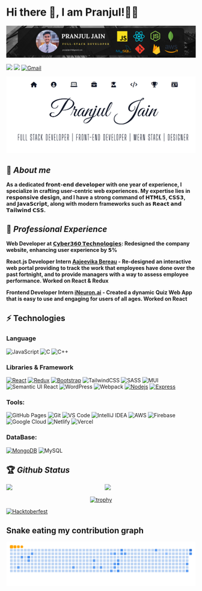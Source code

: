 <h1>Hi there 👋, I am Pranjul!🙋‍♂️</h1>

[<img src="https://github.com/Pranjuljain1602/Pranjuljain1602/blob/main/PRANJUL%20JAIN%20new%20banner.png" />](https://www.linkedin.com/in/pranjul-jain-programming-enthusiastic/)

[<img src="https://img.shields.io/badge/linkedin-%230077B5.svg?&style=for-the-badge&logo=linkedin&logoColor=white">](https://www.linkedin.com/in/pranjul-jain-programming-enthusiastic/)
[<img src="https://img.shields.io/badge/twitter-white.svg?&style=for-the-badge&logo=twitter&logoColor=%3A2F2F">](https://twitter.com/pranjuljain54)
[<img alt="Gmail" src="https://img.shields.io/badge/Gmail-D14836?style=for-the-badge&logo=gmail&logoColor=white" />](mailto:pranjuljain54@gmail.com)

[<img src="https://github.com/Pranjuljain1602/Pranjuljain1602/blob/main/portfolio%20img.png" />](https://portfolio1602.netlify.app/)


## 🚀 *About me*

**As a dedicated 𝗳𝗿𝗼𝗻𝘁-𝗲𝗻𝗱 𝗱𝗲𝘃𝗲𝗹𝗼𝗽𝗲𝗿 with one year of experience, I specialize in crafting user-centric web experiences. My expertise lies in 𝗿𝗲𝘀𝗽𝗼𝗻𝘀𝗶𝘃𝗲 𝗱𝗲𝘀𝗶𝗴𝗻, and I have a strong command of 𝗛𝗧𝗠𝗟𝟱, 𝗖𝗦𝗦𝟯, and 𝗝𝗮𝘃𝗮𝗦𝗰𝗿𝗶𝗽𝘁, along with modern frameworks such as 𝗥𝗲𝗮𝗰𝘁 𝗮𝗻𝗱 𝗧𝗮𝗶𝗹𝘄𝗶𝗻𝗱 𝗖𝗦𝗦.**

## 💼 *Professional Experience*

**Web Developer at [𝗖𝘆𝗯𝗲𝗿𝟯𝟲𝟬 𝗧𝗲𝗰𝗵𝗻𝗼𝗹𝗼𝗴𝗶𝗲𝘀](https://cyber360technologies.com/): Redesigned the company website, enhancing user experience by 𝟱%**

**React.js Developer Intern [Aajeevika Bereau](https://www.aajeevika.org/) -  Re-designed an interactive web portal providing to track the work that employees have done over the past fortnight, and to provide managers with a way to assess employee performance. Worked on React & Redux**

**Frontend Developer Intern [iNeuron.ai](https://ineuron.ai/) - Created a dynamic Quiz Web App that is easy to use and engaging for users of all ages. Worked on React**

## ⚡ Technologies
### Language
![JavaScript](https://img.shields.io/badge/-JavaScript-black?style=flat-square&logo=javascript)
![C](https://img.shields.io/badge/-C-00599C?style=flat-square&logo=c)
![C++](https://img.shields.io/badge/-C++-00599C?style=flat-square&logo=cplusplus)

### Libraries & Framework
[![React](https://img.shields.io/badge/-React-black?style=flat-square&logo=react)](https://reactjs.org/)
[![Redux](https://img.shields.io/badge/Redux%20-%23013243.svg?logo=redux&style=flat-square&logoColor=violet)](https://redux.org/)
[![Bootstrap](https://img.shields.io/badge/bootstrap-%238511FA.svg?style=flat-square&logo=bootstrap&logoColor=white)](https://getbootstrap.com/)
![TailwindCSS](https://img.shields.io/badge/tailwindcss-%2338B2AC.svg?style=flat-square&logo=tailwind-css&logoColor=white)
![SASS](https://img.shields.io/badge/SASS-hotpink.svg?style=flat-square&logo=SASS&logoColor=white)
![MUI](https://img.shields.io/badge/MUI-%230081CB.svg?style=flat-square&logo=mui&logoColor=white)
![Semantic UI React](https://img.shields.io/badge/Semantic%20UI%20React-%2335BDB2.svg?style=flat-square&logo=SemanticUIReact&logoColor=white)
![WordPress](https://img.shields.io/badge/WordPress-%23117AC9.svg?style=flat-square&logo=WordPress&logoColor=white)
![Webpack](https://img.shields.io/badge/webpack-%238DD6F9.svg?style=flat-square&logo=webpack&logoColor=black)
[![Nodejs](https://img.shields.io/badge/-Nodejs-black?style=flat-square&logo=Node.js)](https://nodejs.org/)
[![Express](https://img.shields.io/badge/Express-%234ea94b.svg?logo=express&logoColor=black)](https://express.org/)

### Tools:
![GitHub Pages](https://img.shields.io/badge/GitHub%20Pages-%23327FC7.svg?logo=github&style=flat-square&logoColor=white)
![Git](https://img.shields.io/badge/-Git-black?style=flat-square&logo=git)
![VS Code](https://img.shields.io/badge/-VS%20Code-007ACC?style=flat-square&logo=visual-studio-code)
![IntelliJ IDEA](https://img.shields.io/badge/IntelliJIDEA-000000.svg?style=flat-square&logo=intellij-idea&logoColor=white)
![AWS](https://img.shields.io/badge/AWS-%23FF9900.svg?style=flat-square&logo=amazon-aws&logoColor=white)
![Firebase](https://img.shields.io/badge/firebase-%23039BE5.svg?style=flat-square&logo=firebase)
![Google Cloud](https://img.shields.io/badge/GoogleCloud-%234285F4.svg?style=flat-square&logo=google-cloud&logoColor=white)
![Netlify](https://img.shields.io/badge/netlify-%23000000.svg?style=flat-square&logo=netlify&logoColor=#00C7B7)
![Vercel](https://img.shields.io/badge/vercel-%23000000.svg?style=flat-square&logo=vercel&logoColor=white)

### DataBase:
[![MongoDB](https://img.shields.io/badge/MongoDB-%234ea94b.svg?logo=mongodb&logoColor=white)](https://mongodb.org/)
![MySQL](https://img.shields.io/badge/mysql-%2300f.svg?style=flat-square&logo=mysql&logoColor=white)

## 🏆 *Github Status*

<img  src="https://github-readme-stats.vercel.app/api?username=Pranjuljain1602&show_icons=true&hide_border=true&theme=dark" width="48%" align="right" >
<img  src="https://github-readme-streak-stats.herokuapp.com/?user=Pranjuljain1602&theme=dark" width="48%" >
<br>

<div align="center">
  
[![trophy](https://github-profile-trophy.vercel.app/?username=Pranjuljain1602&rank=S,AAA,AA,A&theme=juicyfresh&margin-w=15)](https://github.com/ryo-ma/github-profile-trophy)

</div>

[![Hacktoberfest](https://holopin.me/pranjul1602)](https://holopin.io/@pranjul1602)

## Snake eating my contribution graph
![snake gif](https://github.com/Pranjuljain1602/Pranjuljain1602/blob/output/github-contribution-grid-snake.gif)
